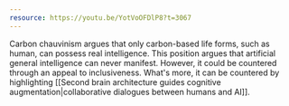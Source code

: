```yaml
---
resource: https://youtu.be/YotVoOFDlP8?t=3067
---
```


Carbon chauvinism argues that only carbon-based life forms, such as human, can possess real intelligence. This position argues that artificial general intelligence can never manifest. However, it could be countered through an appeal to inclusiveness. What's more, it can be countered by highlighting [[Second brain architecture guides cognitive augmentation|collaborative dialogues between humans and AI]].